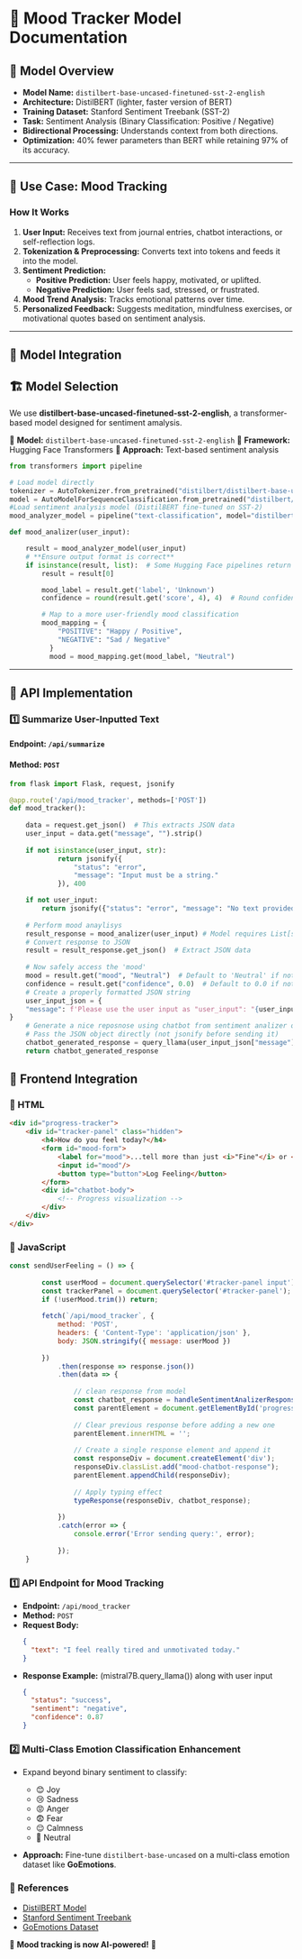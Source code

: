 # 📌 Mood Tracker Model Documentation

## 🧠 Model Overview
- **Model Name:** `distilbert-base-uncased-finetuned-sst-2-english`
- **Architecture:** DistilBERT (lighter, faster version of BERT)
- **Training Dataset:** Stanford Sentiment Treebank (SST-2)
- **Task:** Sentiment Analysis (Binary Classification: Positive / Negative)
- **Bidirectional Processing:** Understands context from both directions.
- **Optimization:** 40% fewer parameters than BERT while retaining 97% of its accuracy.

---

## 🎯 Use Case: Mood Tracking
### **How It Works**
1. **User Input:** Receives text from journal entries, chatbot interactions, or self-reflection logs.
2. **Tokenization & Preprocessing:** Converts text into tokens and feeds it into the model.
3. **Sentiment Prediction:**
   - **Positive Prediction:** User feels happy, motivated, or uplifted.
   - **Negative Prediction:** User feels sad, stressed, or frustrated.
4. **Mood Trend Analysis:** Tracks emotional patterns over time.
5. **Personalized Feedback:** Suggests meditation, mindfulness exercises, or motivational quotes based on sentiment analysis.

---

## 🚀 Model Integration

## 🏗️ Model Selection
We use **distilbert-base-uncased-finetuned-sst-2-english**, a transformer-based model designed for sentiment amalysis.

🔹 **Model:** `distilbert-base-uncased-finetuned-sst-2-english`
🔹 **Framework:** Hugging Face Transformers
🔹 **Approach:** Text-based sentiment analysis

```python
from transformers import pipeline

# Load model directly
tokenizer = AutoTokenizer.from_pretrained("distilbert/distilbert-base-uncased-finetuned-sst-2-english")
model = AutoModelForSequenceClassification.from_pretrained("distilbert/distilbert-base-uncased-finetuned-sst-2-english")
#Load sentiment analysis model (DistilBERT fine-tuned on SST-2)
mood_analyzer_model = pipeline("text-classification", model="distilbert/distilbert-base-uncased-finetuned-sst-2-english")

def mood_analizer(user_input):

    result = mood_analyzer_model(user_input)  
    # **Ensure output format is correct**
    if isinstance(result, list):  # Some Hugging Face pipelines return a list
        result = result[0]  

        mood_label = result.get('label', 'Unknown')
        confidence = round(result.get('score', 4), 4)  # Round confidence score

        # Map to a more user-friendly mood classification
        mood_mapping = {
            "POSITIVE": "Happy / Positive",
            "NEGATIVE": "Sad / Negative"
          }
          mood = mood_mapping.get(mood_label, "Neutral")
```

---

## 🚀 API Implementation

### **1️⃣ Summarize User-Inputted Text**
#### **Endpoint:** `/api/summarize`
#### **Method:** `POST`

```python
from flask import Flask, request, jsonify

@app.route('/api/mood_tracker', methods=['POST'])
def mood_tracker():
       
    data = request.get_json()  # This extracts JSON data
    user_input = data.get("message", "").strip()
    
    if not isinstance(user_input, str):
            return jsonify({
                "status": "error",
                "message": "Input must be a string."
            }), 400

    if not user_input:
        return jsonify({"status": "error", "message": "No text provided for mood analisis"})
       
    # Perform mood anaylisys
    result_response = mood_analizer(user_input) # Model requires List[str]
    # Convert response to JSON
    result = result_response.get_json()  # Extract JSON data
    
    # Now safely access the 'mood'
    mood = result.get("mood", "Neutral")  # Default to 'Neutral' if not found
    confidence = result.get("confidence", 0.0)  # Default to 0.0 if not found  
    # Create a properly formatted JSON string
    user_input_json = {
    "message": f'Please use the user input as "user_input": "{user_input}" and the sentiment analyzer model output as "result": {mood}. Generate an appropriate response that is compassionate, friendly, and provides suggestions or cheer-ups when needed.'
}
    # Generate a nice reposnose using chatbot from sentiment analizer output
    # Pass the JSON object directly (not jsonify before sending it)
    chatbot_generated_response = query_llama(user_input_json["message"])
    return chatbot_generated_response

```


## 🎨 Frontend Integration

### **🔹 HTML**
```html
<div id="progress-tracker">
    <div id="tracker-panel" class="hidden">
        <h4>How do you feel today?</h4>
        <form id="mood-form">
            <label for="mood">...tell more than just <i>"Fine"</i> or <i> "Sad"</i> !</label>
            <input id="mood"/>
            <button type="button">Log Feeling</button>
        </form>
        <div id="chatbot-body">
            <!-- Progress visualization -->
        </div>
    </div>
</div>
```

### **🔹 JavaScript**
```js
const sendUserFeeling = () => {
    
        const userMood = document.querySelector('#tracker-panel input').value;
        const trackerPanel = document.querySelector('#tracker-panel');
        if (!userMood.trim()) return;
    
        fetch(`/api/mood_tracker`, {
            method: 'POST',
            headers: { 'Content-Type': 'application/json' },
            body: JSON.stringify({ message: userMood })
    
        })
            .then(response => response.json())
            .then(data => {
    
                // clean response from model
                const chatbot_response = handleSentimentAnalizerResponse(data);
                const parentElement = document.getElementById('progress-tracker');
    
                // Clear previous response before adding a new one
                parentElement.innerHTML = '';
    
                // Create a single response element and append it
                const responseDiv = document.createElement('div');
                responseDiv.classList.add("mood-chatbot-response");
                parentElement.appendChild(responseDiv);
    
                // Apply typing effect
                typeResponse(responseDiv, chatbot_response);
    
            })
            .catch(error => {
                console.error('Error sending query:', error);
    
            });
    }
```
### **1️⃣ API Endpoint for Mood Tracking**
- **Endpoint:** `/api/mood_tracker`
- **Method:** `POST`
- **Request Body:**
  ```json
  {
    "text": "I feel really tired and unmotivated today."
  }
  ```
- **Response Example:** (mistral7B.query_llama()) along with user input
  ```json
  {
    "status": "success",
    "sentiment": "negative",
    "confidence": 0.87
  }
  ```

### **2️⃣ Multi-Class Emotion Classification Enhancement**
- Expand beyond binary sentiment to classify:
  - 😊 Joy
  - 😢 Sadness
  - 😡 Anger
  - 😨 Fear
  - 😌 Calmness
  - 🤔 Neutral

- **Approach:** Fine-tune `distilbert-base-uncased` on a multi-class emotion dataset like **GoEmotions**.


### 🔗 References
- [DistilBERT Model](https://huggingface.co/distilbert-base-uncased-finetuned-sst-2-english)
- [Stanford Sentiment Treebank](https://nlp.stanford.edu/sentiment/)
- [GoEmotions Dataset](https://github.com/google-research/goemotions)  

🎉 **Mood tracking is now AI-powered!** 🚀
